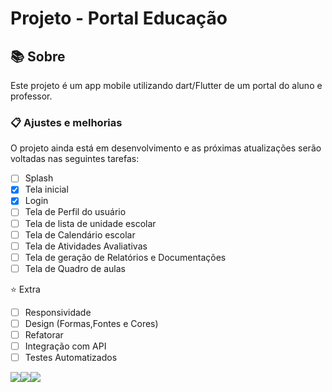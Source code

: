 <h1 align="Left"> Projeto - Portal Educação </h1>

## 📚 Sobre
 <p> Este projeto é um app mobile utilizando dart/Flutter de um portal do aluno e professor.</p>

### 📋 Ajustes e melhorias
<p> O projeto ainda está em desenvolvimento e as próximas atualizações serão voltadas nas seguintes tarefas:</p>

- [ ] Splash
- [x] Tela inicial
- [x] Login
- [ ] Tela de Perfil do usuário
- [ ] Tela de lista de unidade escolar
- [ ] Tela de Calendário escolar
- [ ] Tela de Atividades Avaliativas
- [ ] Tela de geração de Relatórios e Documentações
- [ ] Tela de Quadro de aulas

⭐ Extra 

- [ ] Responsividade
- [ ] Design (Formas,Fontes e Cores) 
- [ ] Refatorar 
- [ ] Integração com API
- [ ] Testes Automatizados

<a href="https://code.visualstudio.com"><img src="https://img.shields.io/badge/Visual_Studio_Code-0078D4?style=for-the-badge&logo=visual%20studio%20code&logoColor=white" /></a><a href="https://flutter.dev/?gclid=Cj0KCQjwg_iTBhDrARIsAD3Ib5jnKCKGCVyqtz1967UF35lhmhQTSwFtQ2xr9ad91zUA6VJuGZePzrMaAi7iEALw_wcB&gclsrc=aw.ds"><img src="https://img.shields.io/badge/Flutter-02569B?style=for-the-badge&logo=flutter&logoColor=white" /></a><a href="https://dart.dev/get-dart"><img src="https://img.shields.io/badge/Dart-0175C2?style=for-the-badge&logo=dart&logoColor=white" /></a>
